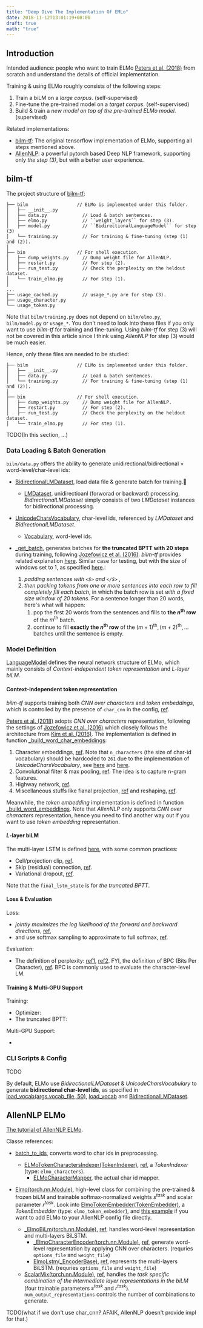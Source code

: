 ```yaml
---
title: "Deep Dive The Implementation Of EMLo"
date: 2018-11-12T13:01:19+08:00
draft: true
math: "true"
---
```


## Introduction

Intended audience: people who want to train ELMo [Peters et al. (2018)][] from scratch and understand the details of official implementation.

Training & using ELMo roughly consists of the following steps:

1. Train a biLM on a *large corpus*. (self-supervised)
2. Fine-tune the pre-trained model on a *target corpus*. (self-supervised)
3. Build & train a *new model on top of the pre-trained ELMo model*.  (supervised)

Related implementations:

*   [bilm-tf](https://github.com/allenai/bilm-tf): The original tensorflow implementation of ELMo, supporting all steps mentioned above.
*   [AllenNLP](https://allennlp.org/elmo): a powerful pytorch based Deep NLP framework, supporting only *the step (3)*, but with a better user experience.

## bilm-tf

The project structure of [bilm-tf](https://github.com/allenai/bilm-tf):

```shell
├── bilm                  // ELMo is implemented under this folder.
│   ├── __init__.py
│   ├── data.py             // Load & batch sentences.
│   ├── elmo.py             // ``weight_layers`` for step (3).
│   ├── model.py            // ``BidirectionalLanguageModel`` for step (3)
│   └── training.py         // For training & fine-tuning (step (1) and (2)). 
│
├── bin                   // For shell execution.
│   ├── dump_weights.py     // Dump weight file for AllenNLP.
│   ├── restart.py          // For step (2).
│   ├── run_test.py         // Check the perplexity on the heldout dataset.
│   └── train_elmo.py       // For step (1).
│
...
├── usage_cached.py         // usage_*.py are for step (3).
├── usage_character.py
└── usage_token.py
```

Note that `bilm/training.py` does not depend on `bilm/elmo.py`,  `bilm/model.py` or `usage_*`. You don't need to look into these files if you only want to use *bilm-tf* for training and fine-tuning. Using *bilm-tf* for step (3) will not be covered in this article since I think using *AllenNLP* for step (3) would be much easier.

Hence, only these files are needed to be studied:

```
├── bilm                  // ELMo is implemented under this folder.
│   ├── __init__.py
│   ├── data.py             // Load & batch sentences.
│   └── training.py         // For training & fine-tuning (step (1) and (2)). 
│
├── bin                   // For shell execution.
│   ├── dump_weights.py     // Dump weight file for AllenNLP.
│   ├── restart.py          // For step (2).
│   ├── run_test.py         // Check the perplexity on the heldout dataset.
│   └── train_elmo.py       // For step (1).
```

TODO(In this section, ...)

### Data Loading & Batch Generation

`bilm/data.py` offers the ability to generate unidirectional/bidirectional $\times$ word-level/char-level ids:

- [BidirectionalLMDataset](https://github.com/allenai/bilm-tf/blob/7cffee2b0986be51f5e2a747244836e1047657f4/bilm/data.py#L435), load data file & generate batch for training.
  - [LMDataset](https://github.com/allenai/bilm-tf/blob/7cffee2b0986be51f5e2a747244836e1047657f4/bilm/data.py#L315). unidirectioanl (forworad or backward) processing. *BidirectionalLMDataset* simply consists of two *LMDataset* instances for bidirectional processing.

- [UnicodeCharsVocabulary](https://github.com/allenai/bilm-tf/blob/7cffee2b0986be51f5e2a747244836e1047657f4/bilm/data.py#L98), char-level ids, referenced by *LMDataset* and *BidirectionalLMDataset*.
  - [Vocabulary](https://github.com/allenai/bilm-tf/blob/7cffee2b0986be51f5e2a747244836e1047657f4/bilm/data.py#L10), word-level ids.

- [_get_batch](https://github.com/allenai/bilm-tf/blob/7cffee2b0986be51f5e2a747244836e1047657f4/bilm/data.py#L264), generates batches for **the truncated BPTT with 20 steps** during training, following [Jozefowicz et al. (2016)][]. *bilm-tf* provides related explanation [here](https://github.com/allenai/bilm-tf#can-you-provide-some-more-details-about-how-the-model-was-trained). Similar case for testing, but with the size of windows set to 1, as specified [here](https://github.com/allenai/bilm-tf/blob/7cffee2b0986be51f5e2a747244836e1047657f4/bilm/training.py#L965).:
    1. *padding sentences with `<S>` and `</S>`* ,
    2. *then packing tokens from one or more sentences into each row to fill completely fill each batch*, in which the batch row is set *with a fixed size window of 20 tokens*. For a sentence longer than 20 words, here's what will happen:
        1. pop the first 20 words from the sentences and fills to **the $n^{\text{th}}$ row** of the $m^{\text{th}}$ batch.
        2. continue to fill **exactly the $n^{\text{th}}$ row** of the $(m+1)^{\text{th}}, (m+2)^{\text{th}}, \ldots$ batches until the sentence is empty.

### Model Definition

[LanguageModel](https://github.com/allenai/bilm-tf/blob/7cffee2b0986be51f5e2a747244836e1047657f4/bilm/training.py#L30) defines the neural network structure of ELMo, which mainly consists of *Context-independent token representation* and *$L\text{-layer}$ biLM*.

#### Context-independent token representation

*bilm-tf* supports training both *CNN over characters* and *token embeddings*, which is controlled by the presence of `char_cnn`  in the config, [ref](https://github.com/allenai/bilm-tf/blob/7cffee2b0986be51f5e2a747244836e1047657f4/bilm/training.py#L338-L341).

[Peters et al. (2018)][] adopts *CNN over characters* representation, following the settings of [Jozefowicz et al. (2016)][] which closely follows the architecture from  [Kim et al. (2016)][]. The implementation is defined in function [_build_word_char_embeddings](https://github.com/allenai/bilm-tf/blob/7cffee2b0986be51f5e2a747244836e1047657f4/bilm/training.py#L105-L323):

1.  Character embeddings, [ref](https://github.com/allenai/bilm-tf/blob/7cffee2b0986be51f5e2a747244836e1047657f4/bilm/training.py#L158-L162). Note that `n_characters` (the size of char-id vocabulary) should be hardcoded to `261` due to the implementation of *UnicodeCharsVocabulary*, see [here](https://github.com/allenai/bilm-tf#whats-the-deal-with-n_characters-and-padding) and [here](https://github.com/allenai/bilm-tf/blob/7cffee2b0986be51f5e2a747244836e1047657f4/bilm/data.py#L163).
2.  Convolutional filter & max pooling, [ref](https://github.com/allenai/bilm-tf/blob/7cffee2b0986be51f5e2a747244836e1047657f4/bilm/training.py#L176-L225). The idea is to capture n-gram features.
3.  Highway network, [ref](https://github.com/allenai/bilm-tf/blob/7cffee2b0986be51f5e2a747244836e1047657f4/bilm/training.py#L261-L300).
4.  Miscellaneous stuffs like fianal projection, [ref](https://github.com/allenai/bilm-tf/blob/7cffee2b0986be51f5e2a747244836e1047657f4/bilm/training.py#L303-L311) and reshaping, [ref](https://github.com/allenai/bilm-tf/blob/7cffee2b0986be51f5e2a747244836e1047657f4/bilm/training.py#L313-L318).

Meanwhile, the *token embedding* implementation is defined in function [_build_word_embeddings](https://github.com/allenai/bilm-tf/blob/7cffee2b0986be51f5e2a747244836e1047657f4/bilm/training.py#L74-L103). Note that *AllenNLP* only supports  *CNN over characters* representation, hence you need to find another way out if you want to use *token embedding* representation.

#### $L\text{-layer}$ biLM

The multi-layer LSTM is defined [here](https://github.com/allenai/bilm-tf/blob/7cffee2b0986be51f5e2a747244836e1047657f4/bilm/training.py#L343-L428), with some common practices:

*   Cell/projection clip, [ref](https://github.com/allenai/bilm-tf/blob/7cffee2b0986be51f5e2a747244836e1047657f4/bilm/training.py#L356-L357).
*   Skip (residual) connection, [ref](https://github.com/allenai/bilm-tf/blob/7cffee2b0986be51f5e2a747244836e1047657f4/bilm/training.py#L378-L386).
*   Variational dropout, [ref](https://github.com/allenai/bilm-tf/blob/7cffee2b0986be51f5e2a747244836e1047657f4/bilm/training.py#L390-L391).

Note that the `final_lstm_state` is for *the truncated BPTT*.

#### Loss & Evaluation

Loss:

-   *jointly maximizes the log likelihood of the forward and backward directions*, [ref](https://github.com/allenai/bilm-tf/blob/7cffee2b0986be51f5e2a747244836e1047657f4/bilm/training.py#L488-L493),
-   and use softmax sampling to approximate to full softmax, [ref](https://github.com/allenai/bilm-tf/blob/7cffee2b0986be51f5e2a747244836e1047657f4/bilm/training.py#L500-L506).

Evaluation:

*   The definition of perplexity: [ref1](https://github.com/allenai/bilm-tf/issues/22), [ref2](https://stats.stackexchange.com/questions/129352/how-to-find-the-perplexity-of-a-corpus). FYI, the definition of BPC (Bits Per Character), [ref](https://stats.stackexchange.com/questions/211858/how-to-compute-bits-per-character-bpc). BPC is commonly used to evaluate the character-level LM.

#### Training & Multi-GPU Support

Training:

-   Optimizer:
-   The truncated BPTT:

Multi-GPU Support:

*   

### CLI Scripts & Config

TODO

By default, ELMo use *BidirectionalLMDataset*  & *UnicodeCharsVocabulary* to generate **bidirectional char-level ids**, as specified in [load_vocab(args.vocab_file, 50)](https://github.com/allenai/bilm-tf/blob/7cffee2b0986be51f5e2a747244836e1047657f4/bin/train_elmo.py#L12), [load_vocab](https://github.com/allenai/bilm-tf/blob/7cffee2b0986be51f5e2a747244836e1047657f4/bilm/training.py#L1058-L1060) and [BidirectionalLMDataset](https://github.com/allenai/bilm-tf/blob/7cffee2b0986be51f5e2a747244836e1047657f4/bin/train_elmo.py#L58-L59).

## AllenNLP ELMo

[The tutorial of AllenNLP ELMo](https://github.com/allenai/allennlp/blob/master/tutorials/how_to/elmo.md).

Classe references:

- [batch_to_ids](https://github.com/allenai/allennlp/blob/43243acf4e91ba471923624bd48c9c9ec72332bf/allennlp/modules/elmo.py#L228), converts word to char ids in preprocessing.
    - [ELMoTokenCharactersIndexer(TokenIndexer)](https://github.com/allenai/allennlp/blob/7df8275e7f70013185f1afeaa2779c2abce4492d/allennlp/data/token_indexers/elmo_indexer.py#L78), [ref](https://github.com/allenai/allennlp/blob/43243acf4e91ba471923624bd48c9c9ec72332bf/allennlp/modules/elmo.py#L243), a *TokenIndexer* (type: `elmo_characters`).
        - [ELMoCharacterMapper](https://github.com/allenai/allennlp/blob/7df8275e7f70013185f1afeaa2779c2abce4492d/allennlp/data/token_indexers/elmo_indexer.py#L25), the actual char id mapper.

- [Elmo(torch.nn.Module)](https://github.com/allenai/allennlp/blob/43243acf4e91ba471923624bd48c9c9ec72332bf/allennlp/modules/elmo.py#L34), high-level class for combining the pre-trained & frozen biLM and trainable softmax-normalized weights $s^{task}$ and scalar parameter $r^{task}$. Look into [ElmoTokenEmbedder(TokenEmbedder)](https://github.com/allenai/allennlp/blob/15e36458b1f6a7452492bd107cd631fede3617a8/allennlp/modules/token_embedders/elmo_token_embedder.py#L12), a *TokenEmbedder* (type: `elmo_token_embedder`), and [this example](https://github.com/allenai/allennlp/blob/master/tutorials/how_to/elmo.md#using-elmo-with-existing-allennlp-models) if you want to add ELMo to your AllenNLP config file directly.
    - [_ElmoBiLm(torch.nn.Module)](https://github.com/allenai/allennlp/blob/43243acf4e91ba471923624bd48c9c9ec72332bf/allennlp/modules/elmo.py#L492), [ref](https://github.com/allenai/allennlp/blob/43243acf4e91ba471923624bd48c9c9ec72332bf/allennlp/modules/elmo.py#L105-L108), handles word-level representation and multi-layers BiLSTM.
        - [_ElmoCharacterEncoder(torch.nn.Module)](https://github.com/allenai/allennlp/blob/43243acf4e91ba471923624bd48c9c9ec72332bf/allennlp/modules/elmo.py#L257), [ref](https://github.com/allenai/allennlp/blob/43243acf4e91ba471923624bd48c9c9ec72332bf/allennlp/modules/elmo.py#L522), generate word-level representation by applying CNN over characters. (requries `options_file` and `weight_file`)
        - [ElmoLstm(_EncoderBase)](https://github.com/allenai/allennlp/blob/aa1b774ed8de31ec04bebf9f054200bc2507e0c5/allennlp/modules/elmo_lstm.py#L20), [ref](https://github.com/allenai/allennlp/blob/43243acf4e91ba471923624bd48c9c9ec72332bf/allennlp/modules/elmo.py#L545-L552), represents the multi-layers BiLSTM. (requries `options_file` and `weight_file`)
    - [ScalarMix(torch.nn.Module)](https://github.com/allenai/allennlp/blob/43243acf4e91ba471923624bd48c9c9ec72332bf/allennlp/modules/scalar_mix.py#L8), [ref](https://github.com/allenai/allennlp/blob/43243acf4e91ba471923624bd48c9c9ec72332bf/allennlp/modules/elmo.py#L112-L120), handles the *task specific combination of the intermediate layer representations in the biLM*  (four trainable parameters $s^{task}$ and $r^{task}$). `num_output_representations` controls the number of combinations to generate.

TODO(what if we don't use char_cnn? AFAIK, AllenNLP doesn't provide impl for that.)


[Jozefowicz et al. (2016)]: https://arxiv.org/pdf/1602.02410.pdf	"Exploring the Limits of Language Modeling"
[Peters et al. (2018)]: https://arxiv.org/abs/1802.05365	"Deep contextualized word representations"
[Kim et al. (2016)]: https://arxiv.org/abs/1508.06615	"Character-Aware Neural Language Models"
